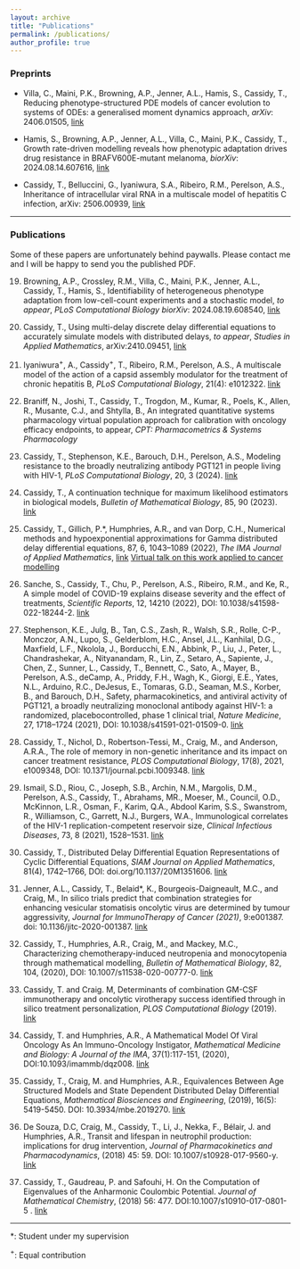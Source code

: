 ```yaml
---
layout: archive
title: "Publications"
permalink: /publications/
author_profile: true
---
```

### Preprints

* Villa, C., Maini, P.K., Browning, A.P., Jenner, A.L., Hamis, S.,  Cassidy, T., Reducing phenotype-structured PDE models of cancer evolution to systems of ODEs: a generalised moment dynamics approach, _arXiv_: 2406.01505, [link](https://arxiv.org/abs/2406.01505)

* Hamis, S., Browning, A.P., Jenner, A.L., Villa, C., Maini, P.K.,  Cassidy, T., Growth rate-driven modelling reveals how phenotypic adaptation drives drug resistance in BRAFV600E-mutant melanoma, _biorXiv_: 2024.08.14.607616, [link](https://www.biorxiv.org/content/10.1101/2024.08.14.607616v1)

*  Cassidy, T., Belluccini, G.,  Iyaniwura, S.A., Ribeiro, R.M., Perelson, A.S., Inheritance of intracellular viral RNA in a multiscale model of hepatitis C infection, arXiv: 2506.00939, [link](https://arxiv.org/abs/2506.00939)


---
### Publications

Some of these papers are unfortunately behind paywalls. Please contact me and I will be happy to send you the published PDF.

 19. Browning, A.P., Crossley, R.M., Villa, C., Maini, P.K., Jenner, A.L., Cassidy, T., Hamis, S., Identifiability of heterogeneous phenotype adaptation from low-cell-count experiments and a stochastic model, _to appear_, _PLoS Computational Biology_ _biorXiv_: 2024.08.19.608540, [link](https://www.biorxiv.org/content/10.1101/2024.08.19.608540v1)

18. Cassidy, T., Using multi-delay discrete delay differential equations to accurately simulate models with distributed delays, _to appear_, _Studies in Applied Mathematics_, arXiv:2410.09451, [link](https://arxiv.org/abs/2410.09451)

17. Iyaniwura$^{+}$, A., Cassidy$^{+}$, T., Ribeiro, R.M., Perelson, A.S.,  A multiscale model of the action of a capsid assembly modulator for the treatment of chronic hepatitis B, _PLoS Computational Biology_, 21(4): e1012322. [link](https://doi.org/10.1371/journal.pcbi.1012322)

16. Braniff, N., Joshi, T.,  Cassidy, T., Trogdon, M., Kumar, R., Poels, K., Allen, R., Musante, C.J., and Shtylla, B., An integrated quantitative systems pharmacology virtual population approach for calibration with oncology efficacy endpoints, to appear, _CPT: Pharmacometrics & Systems Pharmacology_

15. Cassidy, T., Stephenson, K.E., Barouch, D.H., Perelson, A.S., Modeling resistance to the broadly neutralizing antibody PGT121 in people living with HIV-1, _PLoS Computational Biology_, 20, 3 (2024). [link](https://journals.plos.org/ploscompbiol/article?id=10.1371/journal.pcbi.1011518) 

14. Cassidy, T., A continuation technique for maximum likelihood estimators in biological models,  _Bulletin of Mathematical Biology_, 85, 90 (2023). [link](https://link.springer.com/article/10.1007/s11538-023-01200-0)

13. Cassidy, T., Gillich, P.*, Humphries, A.R., and van Dorp, C.H., Numerical methods and hypoexponential approximations for Gamma distributed delay differential equations, 87, 6, 1043–1089 (2022), _The IMA Journal of Applied Mathematics_, [link](https://academic.oup.com/imamat/article-abstract/87/6/1043/6794093) [Virtual talk on this work applied to cancer modelling](https://www.youtube.com/watch?v=yc7o1ipZWlE)

12. Sanche, S., Cassidy, T., Chu, P., Perelson, A.S., Ribeiro, R.M., and Ke, R., A simple model of COVID-19 explains disease severity and the effect of treatments, _Scientific Reports_, 12, 14210 (2022), DOI: 10.1038/s41598-022-18244-2. [link](https://www.nature.com/articles/s41598-022-18244-2)

11. Stephenson, K.E., Julg, B., Tan, C.S., Zash, R., Walsh, S.R., Rolle, C-P., Monczor, A.N., Lupo, S., Gelderblom, H.C., Ansel, J.L., Kanhilal, D.G., Maxfield, L.F., Nkolola, J., Borducchi, E.N., Abbink, P., Liu, J., Peter, L., Chandrashekar, A., Nityanandam, R., Lin, Z., Setaro, A., Sapiente, J., Chen, Z., Sunner, L., Cassidy, T., Bennett, C., Sato, A., Mayer, B., Perelson, A.S., deCamp, A., Priddy, F.H., Wagh, K., Giorgi, E.E., Yates, N.L., Arduino, R.C., DeJesus, E., Tomaras, G.D., Seaman, M.S., Korber, B., and Barouch, D.H., Safety, pharmacokinetics, and antiviral activity of PGT121, a broadly neutralizing monoclonal antibody against HIV-1: a randomized, placebocontrolled, phase 1 clinical trial, _Nature Medicine_, 27, 1718–1724 (2021), DOI: 10.1038/s41591-021-01509-0. [link](https://www.nature.com/articles/s41591-021-01509-0)

10. Cassidy, T., Nichol, D., Robertson-Tessi, M., Craig, M., and Anderson, A.R.A., The role of memory in non-genetic inheritance and its impact on cancer treatment resistance, _PLOS Computational Biology_, 17(8), 2021, e1009348, DOI: 10.1371/journal.pcbi.1009348. [link](https://journals.plos.org/ploscompbiol/article?id=10.1371/journal.pcbi.1009348)

9. Ismail, S.D., Riou, C., Joseph, S.B., Archin, N.M., Margolis, D.M., Perelson, A.S., Cassidy, T., Abrahams, MR., Moeser, M., Council, O.D., McKinnon, L.R., Osman, F., Karim, Q.A., Abdool Karim, S.S., Swanstrom, R., Williamson, C., Garrett, N.J., Burgers, W.A., Immunological correlates of the HIV-1 replication-competent reservoir size, _Clinical Infectious Diseases_, 73, 8 (2021), 1528–1531. [link](https://doi.org/10.1093/cid/ciab587)

8. Cassidy, T., Distributed Delay Differential Equation Representations of Cyclic Differential Equations, _SIAM Journal on Applied Mathematics_, 81(4), 1742–1766, DOI: doi.org/10.1137/20M1351606. [link](https://epubs.siam.org/doi/10.1137/20M1351606) 

7. Jenner, A.L., Cassidy, T., Belaid*, K., Bourgeois-Daigneault, M.C., and Craig, M., In silico trials predict that combination strategies for enhancing vesicular stomatisis oncolytic virus are determined by tumour aggressivity, _Journal for ImmunoTherapy of Cancer (2021)_, 9:e001387. doi: 10.1136/jitc-2020-001387. [link](https://jitc.bmj.com/content/9/2/e001387.long)

6. Cassidy, T., Humphries, A.R., Craig, M., and Mackey, M.C., Characterizing chemotherapy-induced neutropenia and monocytopenia through mathematical modelling, _Bulletin of Mathematical Biology_, 82, 104, (2020), DOI: 10.1007/s11538-020-00777-0. [link](https://link.springer.com/article/10.1007/s11538-020-00777-0)

5. Cassidy, T. and Craig. M, Determinants of combination GM-CSF immunotherapy and oncolytic virotherapy success identified through in silico treatment personalization, _PLOS Computational Biology_ (2019). [link](https://doi.org/10.1371/journal.pcbi.1007495)

4. Cassidy, T. and Humphries, A.R., A Mathematical Model Of Viral Oncology As An Immuno-Oncology Instigator, _Mathematical Medicine and Biology: A Journal of the IMA_, 37(1):117-151, (2020), DOI:10.1093/imammb/dqz008. [link](https://academic.oup.com/imammb/article/37/1/117/5480296)

3. Cassidy, T., Craig, M. and Humphries, A.R., Equivalences Between Age Structured Models and State Dependent Distributed Delay Differential Equations, _Mathematical Biosciences and Engineering_, (2019), 16(5): 5419-5450. DOI: 10.3934/mbe.2019270. [link](https://www.aimspress.com/article/10.3934/mbe.2019270)

2. De Souza, D.C, Craig, M., Cassidy, T., Li, J., Nekka, F., Bélair, J. and Humphries, A.R., Transit and lifespan in neutrophil production: implications for drug intervention, _Journal of Pharmacokinetics and Pharmacodynamics_, (2018) 45: 59. DOI: 10.1007/s10928-017-9560-y. [link](https://link.springer.com/article/10.1007/s10928-017-9560-y)

1. Cassidy, T., Gaudreau, P. and Safouhi, H. On the Computation of Eigenvalues of the Anharmonic Coulombic Potential. _Journal of Mathematical Chemistry_, (2018) 56: 477. DOI:10.1007/s10910-017-0801-5 . [link](https://link.springer.com/article/10.1007/s10910-017-0801-5)

---
*: Student under my supervision

$^{+}$: Equal contribution